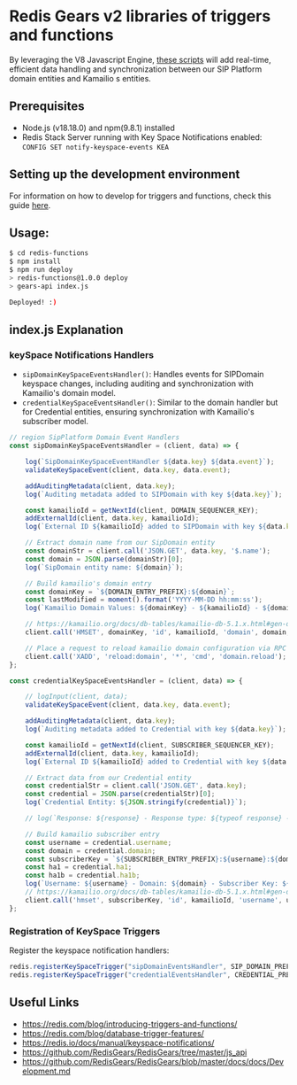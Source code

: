 # Redis Gears v2 libraries of triggers and functions

By leveraging the V8 Javascript Engine, [these scripts](index.js) will add real-time, efficient data handling and synchronization between our SIP Platform domain entities and Kamailio s entities.

## Prerequisites
* Node.js (v18.18.0) and npm(9.8.1) installed
* Redis Stack Server running with Key Space Notifications enabled: `CONFIG SET notify-keyspace-events KEA`

## Setting up the development environment 
For information on how to develop for triggers and functions, check this guide [here](https://github.com/RedisGears/RedisGears/blob/master/docs/docs/Development.md).

## Usage:
```bash
$ cd redis-functions
$ npm install
$ npm run deploy
> redis-functions@1.0.0 deploy
> gears-api index.js

Deployed! :)
```

## index.js Explanation

### keySpace Notifications Handlers

- `sipDomainKeySpaceEventsHandler()`: Handles events for SIPDomain keyspace changes, including auditing and synchronization with Kamailio's domain model.
- `credentialKeySpaceEventsHandler()`: Similar to the domain handler but for Credential entities, ensuring synchronization with Kamailio's subscriber model.

```javascript
// region SipPlatform Domain Event Handlers
const sipDomainKeySpaceEventsHandler = (client, data) => {

    log(`SipDomainKeySpaceEventHandler ${data.key} ${data.event}`);
    validateKeySpaceEvent(client, data.key, data.event);

    addAuditingMetadata(client, data.key);
    log(`Auditing metadata added to SIPDomain with key ${data.key}`);

    const kamailioId = getNextId(client, DOMAIN_SEQUENCER_KEY);
    addExternalId(client, data.key, kamailioId);
    log(`External ID ${kamailioId} added to SIPDomain with key ${data.key}`);

    // Extract domain name from our SipDomain entity
    const domainStr = client.call('JSON.GET', data.key, '$.name');
    const domain = JSON.parse(domainStr)[0];
    log(`SipDomain entity name: ${domain}`);

    // Build kamailio's domain entry
    const domainKey = `${DOMAIN_ENTRY_PREFIX}:${domain}`;
    const lastModified = moment().format('YYYY-MM-DD hh:mm:ss');
    log(`Kamailio Domain Values: ${domainKey} - ${kamailioId} - ${domain} - ${lastModified}`);

    // https://kamailio.org/docs/db-tables/kamailio-db-5.1.x.html#gen-db-domain
    client.call('HMSET', domainKey, 'id', kamailioId, 'domain', domain, 'did', domain, 'last_modified', lastModified);

    // Place a request to reload kamailio domain configuration via RPC
    client.call('XADD', 'reload:domain', '*', 'cmd', 'domain.reload');
};

const credentialKeySpaceEventsHandler = (client, data) => {

    // logInput(client, data);
    validateKeySpaceEvent(client, data.key, data.event);

    addAuditingMetadata(client, data.key);
    log(`Auditing metadata added to Credential with key ${data.key}`);

    const kamailioId = getNextId(client, SUBSCRIBER_SEQUENCER_KEY);
    addExternalId(client, data.key, kamailioId);
    log(`External ID ${kamailioId} added to Credential with key ${data.key}`);

    // Extract data from our Credential entity
    const credentialStr = client.call('JSON.GET', data.key);
    const credential = JSON.parse(credentialStr)[0];
    log(`Credential Entity: ${JSON.stringify(credential)}`);

    // log(`Response: ${response} - Response type: ${typeof response} - Response length: ${response.length}`);

    // Build kamailio subscriber entry
    const username = credential.username;
    const domain = credential.domain;
    const subscriberKey = `${SUBSCRIBER_ENTRY_PREFIX}:${username}:${domain}`;
    const ha1 = credential.ha1;
    const ha1b = credential.ha1b;
    log(`Username: ${username} - Domain: ${domain} - Subscriber Key: ${subscriberKey} - HA1: ${ha1} - HA1B: ${ha1b}`);
    // https://kamailio.org/docs/db-tables/kamailio-db-5.1.x.html#gen-db-subscriber
    client.call('hmset', subscriberKey, 'id', kamailioId, 'username', username, 'domain', domain, 'ha1', ha1, 'ha1b', ha1b);
};
```

### Registration of KeySpace Triggers

Register the keyspace notification handlers:

```javascript
redis.registerKeySpaceTrigger("sipDomainEventsHandler", SIP_DOMAIN_PREFIX, sipDomainKeySpaceEventsHandler, {description: "Adds auditing and Updates kamailio domain model."});
redis.registerKeySpaceTrigger("credentialEventsHandler", CREDENTIAL_PREFIX, credentialKeySpaceEventsHandler, {description: "Adds auditing and  Updates kamailio subscriber model."});
```

## Useful Links
* https://redis.com/blog/introducing-triggers-and-functions/
* https://redis.com/blog/database-trigger-features/
* https://redis.io/docs/manual/keyspace-notifications/
* https://github.com/RedisGears/RedisGears/tree/master/js_api
* https://github.com/RedisGears/RedisGears/blob/master/docs/docs/Development.md
